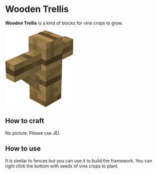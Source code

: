 # Wooden Trellis

**Wooden Trellis** is a kind of blocks for vine crops to grow.

![Wooden Trellis](../.gitbook/assets/oak_trellis.png)

## How to craft
No picture. Please use JEI.

## How to use
It is similar to fences but you can use it to build the framework. You can right click the bottom with seeds of vine crops to plant.
